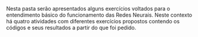 Nesta pasta serão apresentados alguns exercícios voltados para o entendimento básico do funcionamento das Redes Neurais. Neste contexto há quatro atividades com diferentes exercícios propostos contendo os códigos e seus resultados a partir do que foi pedido.